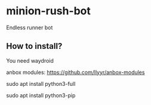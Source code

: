 # minion-rush-bot
Endless runner bot

## How to install?
You need waydroid

anbox modules: https://github.com/llyyr/anbox-modules

sudo apt install python3-full

sudo apt install python3-pip
